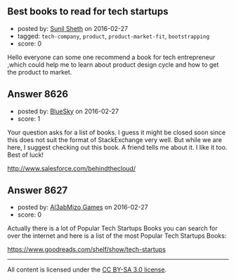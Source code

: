 ## Best books to read for tech startups

- posted by: [Sunil Sheth](https://stackexchange.com/users/3161671/sunil-sheth) on 2016-02-27
- tagged: `tech-company`, `product`, `product-market-fit`, `bootstrapping`
- score: 0

<p>Hello everyone can some one recommend a book for tech entrepreneur ,which could help me to learn about product design cycle and how to get the product to market.</p>



## Answer 8626

- posted by: [BlueSky](https://stackexchange.com/users/3135220/bluesky) on 2016-02-27
- score: 1

<p>Your question asks for a list of books. I guess it might be closed soon since this does not suit the format of StackExchange very well. But while we are here, I suggest checking out this book. A friend tells me about it. I like it too. Best of luck!</p>

<p><a href="http://www.salesforce.com/behindthecloud/" rel="nofollow">http://www.salesforce.com/behindthecloud/</a></p>



## Answer 8627

- posted by: [Al3abMizo Games](https://stackexchange.com/users/1601277/al3abmizo-games) on 2016-02-27
- score: 0

<p>Actually there is a lot of Popular Tech Startups Books you can search for over the internet and here is a list of the most Popular Tech Startups Books:</p>

<p><a href="https://www.goodreads.com/shelf/show/tech-startups" rel="nofollow">https://www.goodreads.com/shelf/show/tech-startups</a></p>




---

All content is licensed under the [CC BY-SA 3.0 license](https://creativecommons.org/licenses/by-sa/3.0/).
